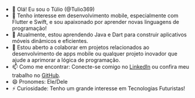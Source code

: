 - 👋 Olá! Eu sou o Túlio (@Tulio369)
- 👀 Tenho interesse em desenvolvimento mobile, especialmente com Flutter e Swift, e sou apaixonado por aprender novas linguagens de programação!
- 🌱 Atualmente, estou aprendendo Java e Dart para construir aplicativos móveis dinâmicos e eficientes.
- 💞️ Estou aberto a colaborar em projetos relacionados ao desenvolvimento de apps mobile ou qualquer projeto inovador que ajude a aprimorar a lógica de programação.
- 📫 Como me encontrar: Conecte-se comigo no [LinkedIn](https://www.linkedin.com/in/tuliolima1369) ou confira meu trabalho no [GitHub](https://github.com/Tulio369).
- 😄 Pronomes: Ele/Dele
- ⚡ Curiosidade: Tenho um grande interesse em Tecnologias Futuristas!

<!---
Tulio369/Tulio369 é um repositório ✨ especial ✨ porque seu `README.md` (este arquivo) aparece no seu perfil do GitHub.
Você pode clicar no link de Pré-visualização para dar uma olhada nas suas mudanças.
--->
